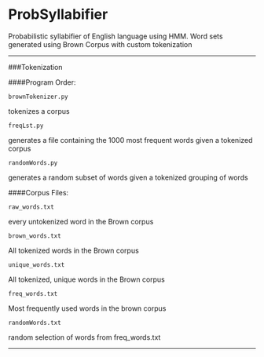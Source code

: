 # ProbSyllabifier
Probabilistic syllabifier of English language using HMM.
Word sets generated using Brown Corpus with custom tokenization
 
---
###Tokenization

####Program Order:

```
brownTokenizer.py
```
tokenizes a corpus

```
freqLst.py
```
generates a file containing the 1000 most frequent words given a tokenized corpus

```
randomWords.py
``` 
generates a random subset of words given a tokenized grouping of words

####Corpus Files:
```
raw_words.txt
```
every untokenized word in the Brown corpus

```
brown_words.txt
```
All tokenized words in the Brown corpus
```
unique_words.txt
```
All tokenized, unique words in the Brown corpus
```
freq_words.txt
```
Most frequently used words in the brown corpus

```
randomWords.txt
```
random selection of words from freq_words.txt

---

